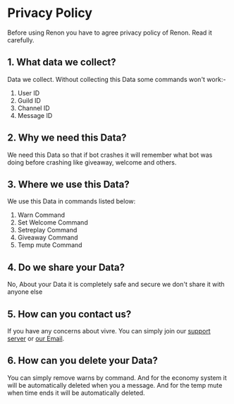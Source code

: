 # Privacy Policy 

Before using Renon you have to agree privacy policy of Renon. Read it carefully.

## 1. What data we collect?
Data we collect. Without collecting this Data some commands won't work:-
1) User ID
2) Guild ID
3) Channel ID
4) Message ID

## 2. Why we need this Data?
We need this Data so that if bot crashes it will remember what bot was doing before crashing like giveaway, welcome and others.
## 3. Where we use this Data?
We use this Data in commands listed below:
1) Warn Command
3) Set Welcome Command
4) Setreplay Command
5) Giveaway Command
7) Temp mute Command


## 4. Do we share your Data?
No, About your Data it is completely safe and secure we don't share it with anyone else


## 5. How can you contact us? 
If you have any concerns about vivre. You can simply join our [support server](https://discord.gg/fwxsfES4sH) or [our Email](solarionfx@gmail.com).


## 6. How can you delete your Data?
You can simply remove warns by command. And for the economy system it will be automatically deleted when you a message.
And for the temp mute when time ends it will be automatically deleted.
